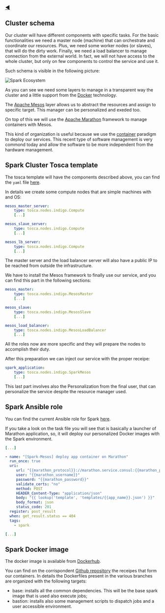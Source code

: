 ### [◀](/SOSC-2018)

## Cluster schema

Our cluster will have different components with specific tasks. For the basic functionalities we need a master node (machine) that can orchestrate and coordinate our resources. Plus, we need some worker nodes (or slaves), that will do the dirty work. Finally, we need a load balancer to manage connection from the external world. In fact, we will not have access to the whole cluster, but only on few components to control the service and use it.

Such schema is visible in the following picture:

![Spark Ecosystem](/img/cluster_schema.png)

As you can see we need some layers to manage in a transparent way the cluster and a little support from the [Docker](https://www.docker.com/) technology.

The [Apache Mesos](http://mesos.apache.org/) layer allows us to abstract the resources and assign to specific target. This manager can be personalized and exeded too.

On top of this we will use the [Apache Marathon](https://mesosphere.github.io/marathon/) framework to manage containers with Mesos.

This kind of organization is useful because we use the [container](https://www.docker.com/resources/what-container) paradigm to deploy our services. This recent type of software management is very commond today and allow the software to be more independent from the hardware management.


## Spark Cluster Tosca template

The tosca template will have the components described above, you can find the `yaml` file [here](https://github.com/DODAS-TS/SOSC-2018/blob/master/templates/hands-on-2/spark-cluster.yaml).

In details we create some compute nodes that are simple machines with and OS:

```yaml
mesos_master_server:
    type: tosca.nodes.indigo.Compute
    [...]

mesos_slave_server:
    type: tosca.nodes.indigo.Compute
    [...]

mesos_lb_server:
    type: tosca.nodes.indigo.Compute
    [...]
```

The master server and the load balancer server will also have a public IP to be reached from outside the infrastructure.

We have to install the Mesos framework to finally use our service, and you can find this part in the following sections:

```yaml
mesos_master:
    type: tosca.nodes.indigo.MesosMaster
    [...]

mesos_slave:
    type: tosca.nodes.indigo.MesosSlave
    [...]

mesos_load_balancer:
    type: tosca.nodes.indigo.MesosLoadBalancer
    [...]
```

All the roles now are more specific and they will prepare the nodes to accomplish their duty.

After this preparation we can inject our service with the proper receipe:

```yaml
spark_application:
    type: tosca.nodes.indigo.SparkMesos
    [...]
```

This last part involves also the Personalization from the final user, that can personalize the service despite the resource manager used.

## Spark Ansible role

You can find the current Ansible role for Spark [here](https://github.com/indigo-dc/ansible-role-spark-mesos/tree/update_spark).

If you take a look on the task file you will see that is basically a launcher of Marathon application, so, it will deploy our personalized Docker images with the Spark environment.

```yaml
[...]

- name: "[Spark-Mesos] deploy app container on Marathon"
  run_once: true
  uri:
     url: "{{marathon_protocol}}://marathon.service.consul:{{marathon_port}}/v2/apps"
     user: "{{marathon_username}}"
     password: "{{marathon_password}}"
     validate_certs: "no"
     method: POST
     HEADER_Content-Type: "application/json"
     body: "{{ lookup('template', 'templates/{{app_name}}.json') }}"
     body_format: json
     status_code: 201
  register: post_result
  when: get_result.status == 404
  tags:
    - spark

[...]
```

## Spark Docker image

The docker image is available from [Dockerhub](https://hub.docker.com/r/indigodatacloudapps/mesos-spark/).

You can find on the corrispondent [Github repository](https://github.com/indigo-dc/dodas-docker-img_mesos_spark) the receipes that form our containers. In details the Dockerfiles present in the various branches are organized with the following targets:

* base: installs all the common dependencies. This will be the base spark image that is used also execute jobs;
* bastion: installs also some management scripts to dispatch jobs and a user accessible environment.